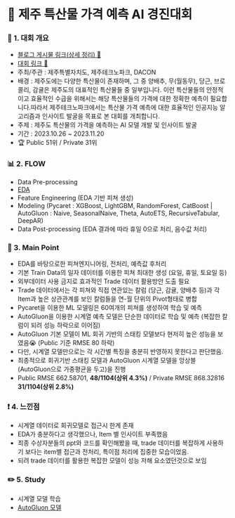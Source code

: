# 📌 제주 특산물 가격 예측 AI 경진대회

### 📄 1. 대회 개요
  - [블로그 게시물 링크(상세 정리) 🔗](https://blog.naver.com/2hannseok/223279994399)
  - [대회 링크 🔗](https://dacon.io/competitions/official/236176/overview/description) 
  - 주최/주관 : 제주특별자치도, 제주테크노파크, DACON
  - 배경 : 제주도에는 다양한 특산물이 존재하며, 그 중 양배추, 무(월동무), 당근, 브로콜리, 감귤은 제주도의 대표적인 특산물들 중 일부입니다. 이런 특산물들의 안정적이고 효율적인 수급을 위해서는 해당 특산물들의 가격에 대한 정확한 예측이 필요합니다.따라서 제주테크노파크에서는 특산물 가격 예측에 대한 효율적인 인공지능 알고리즘과 인사이트 발굴을 목표로 본 대회를 개최합니다.
  - 주제 : 제주도 특산물의 가격을 예측하는 AI 모델 개발 및 인사이트 발굴
  - 기간 : 2023.10.26 ~ 2023.11.20
  - :trophy: Public 51위 / Private 31위

### 📊  2. FLOW 
  - Data Pre-processing
  - [EDA](https://github.com/Lee-han-seok/Data-Competition/blob/main/%EC%A0%9C%EC%A3%BC%20%ED%8A%B9%EC%82%B0%EB%AC%BC%20%EA%B0%80%EA%B2%A9%20%EC%98%88%EC%B8%A1%20AI%20%EA%B2%BD%EC%A7%84%EB%8C%80%ED%9A%8C%20(2023.10.26%20~%202023.11.20)/1.EDA.ipynb)
  - Feature Engineering (EDA 기반 피쳐 생성)
  - Modeling (Pycaret : XGBoost, LightGBM, RandomForest, CatBoost | AutoGluon : Naive, SeasonalNaive, Theta, AutoETS, RecursiveTabular, DeepAR) 
  - Data Post-processing (EDA 결과에 따라 휴일 0으로 처리, 음수값 처리)

### 🎯 3. Main Point
  - EDA를 바탕으로한 피쳐엔지니어링, 전처리, 예측값 후처리
  - 기본 Train Data의 일자 데이터를 이용한 피쳐 최대한 생성 (요일, 휴일, 토요일 등)
  - 외부데이터 사용 금지로 효과적인 Trade 데이터 활용방안 도출 필요
  - Trade 데이터에서는 각 피쳐와 직접 연관있는 칼럼 (당근, 감귤, 양배추 등)과 각 Item과 높은 상관관계를 보인 칼럼들을 연-월 단위의 Pivot형태로 병합 
  - Pycaret을 이용한 ML 모델링은 60여개의 피쳐를 생성하여 학습 및 예측
  - AutoGluon을 이용한 시계열 예측 모델은 단순한 데이터로 학습 및 예측 (복잡한 칼럼이 되려 성능 하락으로 이어짐)
  - AutoGluon 기본 모델이 ML 회귀 기반의 스태킹 모델보다 현저히 높은 성능을 보였음:sob:  (Public 기준 RMSE 80 하락)
  - 다만, 시계열 모델만으로는 각 시간별 특징을 충분히 반영하지 못한다고 판단했음.
  - 최종적으로 회귀기반 스태킹 모델과 AutoGluon 시계열 모델을 앙상블(AutoGluon으로 가중평균을 두고)을 진행
  - Public RMSE 662.58701, **48/1104(상위 4.3%)** / Private RMSE 868.32816 **31/1104(상위 2.8%)**

### ❗ 4. 느낀점
  - 시계열 데이터로 회귀모델로 접근시 한계 존재
  - EDA가 충분하다고 생각했으나, Item 별 인사이트 부족했음
  - 최종 수상자분들의 ppt와 코드를 확인해봤을 때, trade 데이터를 복잡하게 사용하기 보다는 item별 접근과 전처리, 특이점 처리에 집중한 모습이었음.
  - 되려 trade 데이터를 활용한 복잡한 모델이 성능 저해 요소였던것으로 보임


### ✏️ 5. Study
  - 시계열 모델 학습
  - [AutoGluon 모델](https://auto.gluon.ai/stable/index.html)
